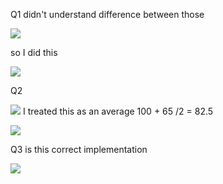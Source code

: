 Q1
didn't understand difference between those 

![](https://i.imgur.com/dryW2Vj.png)

so I did this 

![](https://i.imgur.com/pdhKq2l.png)


Q2

![](https://i.imgur.com/9VIplmk.png)
I treated this as an average
100 + 65 /2 = 82.5

![](https://i.imgur.com/cXDyOcn.png)

Q3
is this correct implementation 

![](https://i.imgur.com/Qvn0iPS.png)
